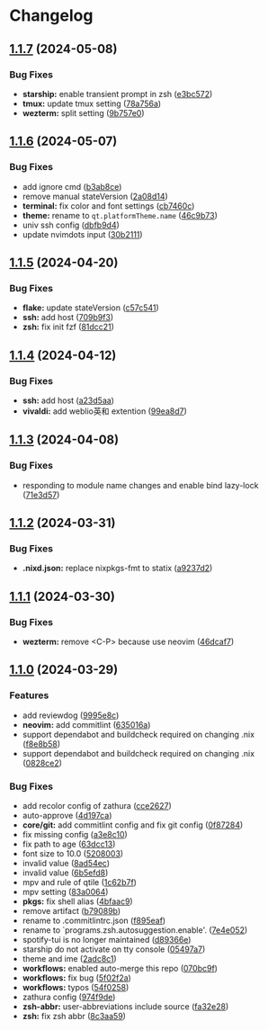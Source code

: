 # Changelog

## [1.1.7](https://github.com/misumisumi/home-manager-config/compare/v1.1.6...v1.1.7) (2024-05-08)


### Bug Fixes

* **starship:** enable transient prompt in zsh ([e3bc572](https://github.com/misumisumi/home-manager-config/commit/e3bc5723e71f23dfd452c9c2004c73bd048a0192))
* **tmux:** update tmux setting ([78a756a](https://github.com/misumisumi/home-manager-config/commit/78a756a9990b921da36dde4d81288dc51f79cd57))
* **wezterm:** split setting ([9b757e0](https://github.com/misumisumi/home-manager-config/commit/9b757e0103c1a2c9dacaf73d5369f3a070afe243))

## [1.1.6](https://github.com/misumisumi/home-manager-config/compare/v1.1.5...v1.1.6) (2024-05-07)


### Bug Fixes

* add ignore cmd ([b3ab8ce](https://github.com/misumisumi/home-manager-config/commit/b3ab8ce679132a946f2c3011650bd53598f23c09))
* remove manual stateVersion ([2a08d14](https://github.com/misumisumi/home-manager-config/commit/2a08d1422711b91fd7901d0c743ab3df625ffc4a))
* **terminal:** fix color and font settings ([cb7460c](https://github.com/misumisumi/home-manager-config/commit/cb7460c498e039446749c1da1bb84f81f19f5db5))
* **theme:** rename to `qt.platformTheme.name` ([46c9b73](https://github.com/misumisumi/home-manager-config/commit/46c9b7331a096d6e786eb7f8e500ec7aed270e8c))
* univ ssh config ([dbfb9d4](https://github.com/misumisumi/home-manager-config/commit/dbfb9d4007fd806b24a867a6620abdf72e53ac24))
* update nvimdots input ([30b2111](https://github.com/misumisumi/home-manager-config/commit/30b2111b66b3fb6823b480b8a0d52a0b45dc9318))

## [1.1.5](https://github.com/misumisumi/home-manager-config/compare/v1.1.4...v1.1.5) (2024-04-20)


### Bug Fixes

* **flake:** update stateVersion ([c57c541](https://github.com/misumisumi/home-manager-config/commit/c57c5417c60349dcf87e8ae2ff7cf992660bd962))
* **ssh:** add host ([709b9f3](https://github.com/misumisumi/home-manager-config/commit/709b9f3736f4213514d49745be748e0328ac8674))
* **zsh:** fix init fzf ([81dcc21](https://github.com/misumisumi/home-manager-config/commit/81dcc21a9d61f86a611167072f3641a77bd8a4fb))

## [1.1.4](https://github.com/misumisumi/home-manager-config/compare/v1.1.3...v1.1.4) (2024-04-12)


### Bug Fixes

* **ssh:** add host ([a23d5aa](https://github.com/misumisumi/home-manager-config/commit/a23d5aafd17b764efa46754b88a3763bc449f54a))
* **vivaldi:** add weblio英和 extention ([99ea8d7](https://github.com/misumisumi/home-manager-config/commit/99ea8d74f26137a5706c5a253fa2d1221bfd78e3))

## [1.1.3](https://github.com/misumisumi/home-manager-config/compare/v1.1.2...v1.1.3) (2024-04-08)


### Bug Fixes

* responding to module name changes and enable bind lazy-lock ([71e3d57](https://github.com/misumisumi/home-manager-config/commit/71e3d575d454a1aea9674b158538965cd5f3c26b))

## [1.1.2](https://github.com/misumisumi/home-manager-config/compare/v1.1.1...v1.1.2) (2024-03-31)


### Bug Fixes

* **.nixd.json:** replace nixpkgs-fmt to statix ([a9237d2](https://github.com/misumisumi/home-manager-config/commit/a9237d28f3ea68f0b3ac934272208c5b2f9f3bc5))

## [1.1.1](https://github.com/misumisumi/home-manager-config/compare/v1.1.0...v1.1.1) (2024-03-30)


### Bug Fixes

* **wezterm:** remove &lt;C-P&gt; because use neovim ([46dcaf7](https://github.com/misumisumi/home-manager-config/commit/46dcaf76dbf6a4433377c1513c56c8fc516c96e4))

## [1.1.0](https://github.com/misumisumi/home-manager-config/compare/v1.0.1...v1.1.0) (2024-03-29)


### Features

* add reviewdog ([9995e8c](https://github.com/misumisumi/home-manager-config/commit/9995e8c16a71f211b3aba14e61204c4ea1f43c0b))
* **neovim:** add commitlint ([635016a](https://github.com/misumisumi/home-manager-config/commit/635016adade809199a7024b080111406a3782e9a))
* support dependabot and buildcheck required on changing .nix ([f8e8b58](https://github.com/misumisumi/home-manager-config/commit/f8e8b5834206651f4c5375398ae163c660f2dcca))
* support dependabot and buildcheck required on changing .nix ([0828ce2](https://github.com/misumisumi/home-manager-config/commit/0828ce2ed10fa7e87afeb191252c7d7584994c2b))


### Bug Fixes

* add recolor config of zathura ([cce2627](https://github.com/misumisumi/home-manager-config/commit/cce2627cdf8e4b07785d87b49d35fbe1aa7c0411))
* auto-approve ([4d197ca](https://github.com/misumisumi/home-manager-config/commit/4d197cad3d99e4c951ae68f1b83c086c7e3a0065))
* **core/git:** add commitlint config and fix git config ([0f87284](https://github.com/misumisumi/home-manager-config/commit/0f872849f4d3aa2b72d902c8512d17e5f2ca301b))
* fix missing config ([a3e8c10](https://github.com/misumisumi/home-manager-config/commit/a3e8c10a11f0bda7f6b3ca400b422a088393ee4c))
* fix path to age ([63dcc13](https://github.com/misumisumi/home-manager-config/commit/63dcc13b2ce68ada156ca28f04da91864dddc37e))
* font size to 10.0 ([5208003](https://github.com/misumisumi/home-manager-config/commit/52080034665ee7c4f635287cd00b7cdae05ea761))
* invalid value ([8ad54ec](https://github.com/misumisumi/home-manager-config/commit/8ad54ec3738f11688da655472259588559c4c7e6))
* invalid value ([6b5efd8](https://github.com/misumisumi/home-manager-config/commit/6b5efd81f96aec4c5deb7b89bcf4b65af8dce7f3))
* mpv and rule of qtile ([1c62b7f](https://github.com/misumisumi/home-manager-config/commit/1c62b7ff75023e66aeaa04035051a07d35f7f3c7))
* mpv setting ([83a0064](https://github.com/misumisumi/home-manager-config/commit/83a0064ee9a653f4c721ccaa2aa395e027cdc82b))
* **pkgs:** fix shell alias ([4bfaac9](https://github.com/misumisumi/home-manager-config/commit/4bfaac96f1cd7ea9dd266ad0ae1226bbad11f675))
* remove artifact ([b79089b](https://github.com/misumisumi/home-manager-config/commit/b79089b7378d464884600796b87f9423f9930617))
* rename to .commitlintrc.json ([f895eaf](https://github.com/misumisumi/home-manager-config/commit/f895eaf2e967ce90440b5633e98e881b793b85a7))
* rename to `programs.zsh.autosuggestion.enable'. ([7e4e052](https://github.com/misumisumi/home-manager-config/commit/7e4e0528e01b552976217a6e3d0c7f31497bbed3))
* spotify-tui is no longer maintained ([d89366e](https://github.com/misumisumi/home-manager-config/commit/d89366ed5681ff161c6ee3d8a8b6dab0c0eda8f5))
* starship do not activate on tty console ([05497a7](https://github.com/misumisumi/home-manager-config/commit/05497a79cf075d5f234658b04044895707fcae76))
* theme and ime ([2adc8c1](https://github.com/misumisumi/home-manager-config/commit/2adc8c16675955150c119c92c09f19460a2623d6))
* **workflows:** enabled auto-merge this repo ([070bc9f](https://github.com/misumisumi/home-manager-config/commit/070bc9f18f14a27f508ac9c18d9be5a33894f403))
* **workflows:** fix bug ([5f02f2a](https://github.com/misumisumi/home-manager-config/commit/5f02f2ad339b62aa19c80a4b363efe436c2f4543))
* **workflows:** typos ([54f0258](https://github.com/misumisumi/home-manager-config/commit/54f0258998ebc782374bea38467e1120e1bb5f9a))
* zathura config ([974f9de](https://github.com/misumisumi/home-manager-config/commit/974f9de01a2df5233b8e606c7dc8d3dc2f7b05a9))
* **zsh-abbr:** user-abbreviations include source ([fa32e28](https://github.com/misumisumi/home-manager-config/commit/fa32e28574d5376b75ee051811d009986ae8b0f3))
* **zsh:** fix zsh abbr ([8c3aa59](https://github.com/misumisumi/home-manager-config/commit/8c3aa5933d76aa1b10ede30155c764b7ee9927c1))
